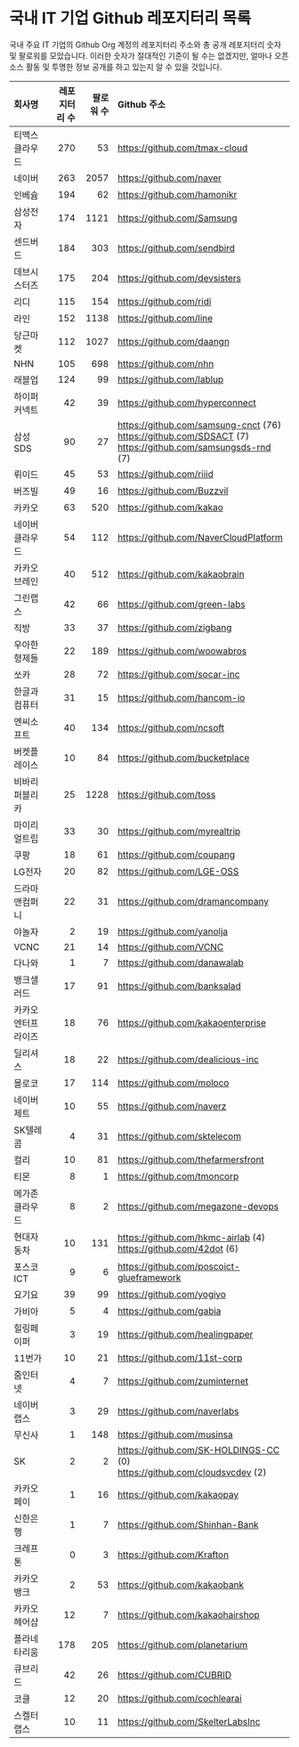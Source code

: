 # 국내 IT 기업 Github 레포지터리 목록
국내 주요 IT 기업의 Github Org 계정의 레포지터리 주소와 총 공개 레포지터리 숫자 및 팔로워를 모았습니다. 이러한 숫자가 절대적인 기준이 될 수는 없겠지만, 얼마나 오픈 소스 활동 및 투명한 정보 공개를 하고 있는지 알 수 있을 것입니다.

<!-- MARKDOWN_TABLE(GITHUB): START -->

| **회사명** | **레포지터리 수** | **팔로워 수** | **Github 주소** |
|:---|---:|---:|:---|
| 티맥스클라우드 | 270 | 53 | https://github.com/tmax-cloud |
| 네이버 | 263 | 2057 | https://github.com/naver |
| 인베슘 | 194 | 62 | https://github.com/hamonikr |
| 삼성전자 | 174 | 1121 | https://github.com/Samsung |
| 센드버드 | 184 | 303 | https://github.com/sendbird |
| 데브시스터즈 | 175 | 204 | https://github.com/devsisters |
| 리디 | 115 | 154 | https://github.com/ridi |
| 라인 | 152 | 1138 | https://github.com/line |
| 당근마켓 | 112 | 1027 | https://github.com/daangn |
| NHN | 105 | 698 | https://github.com/nhn |
| 래블업 | 124 | 99 | https://github.com/lablup |
| 하이퍼커넥트 | 42 | 39 | https://github.com/hyperconnect |
| 삼성SDS | 90 | 27 | https://github.com/samsung-cnct (76)<br />https://github.com/SDSACT (7)<br />https://github.com/samsungsds-rnd (7) |
| 뤼이드 | 45 | 53 | https://github.com/riiid |
| 버즈빌 | 49 | 16 | https://github.com/Buzzvil |
| 카카오 | 63 | 520 | https://github.com/kakao |
| 네이버클라우드 | 54 | 112 | https://github.com/NaverCloudPlatform |
| 카카오브레인 | 40 | 512 | https://github.com/kakaobrain |
| 그린랩스 | 42 | 66 | https://github.com/green-labs |
| 직방 | 33 | 37 | https://github.com/zigbang |
| 우아한형제들 | 22 | 189 | https://github.com/woowabros |
| 쏘카 | 28 | 72 | https://github.com/socar-inc |
| 한글과컴퓨터 | 31 | 15 | https://github.com/hancom-io |
| 엔씨소프트 | 40 | 134 | https://github.com/ncsoft |
| 버켓플레이스 | 10 | 84 | https://github.com/bucketplace |
| 비바리퍼블리카 | 25 | 1228 | https://github.com/toss |
| 마이리얼트립 | 33 | 30 | https://github.com/myrealtrip |
| 쿠팡 | 18 | 61 | https://github.com/coupang |
| LG전자 | 20 | 82 | https://github.com/LGE-OSS |
| 드라마앤컴퍼니 | 22 | 31 | https://github.com/dramancompany |
| 야놀자 | 2 | 19 | https://github.com/yanolja |
| VCNC | 21 | 14 | https://github.com/VCNC |
| 다나와 | 1 | 7 | https://github.com/danawalab |
| 뱅크샐러드 | 17 | 91 | https://github.com/banksalad |
| 카카오엔터프라이즈 | 18 | 76 | https://github.com/kakaoenterprise |
| 딜리셔스 | 18 | 22 | https://github.com/dealicious-inc |
| 몰로코 | 17 | 114 | https://github.com/moloco |
| 네이버제트 | 10 | 55 | https://github.com/naverz |
| SK텔레콤 | 4 | 31 | https://github.com/sktelecom |
| 컬리 | 10 | 81 | https://github.com/thefarmersfront |
| 티몬 | 8 | 1 | https://github.com/tmoncorp |
| 메가존클라우드 | 8 | 2 | https://github.com/megazone-devops |
| 현대자동차 | 10 | 131 | https://github.com/hkmc-airlab (4)<br />https://github.com/42dot (6) |
| 포스코ICT | 9 | 6 | https://github.com/poscoict-glueframework |
| 요기요 | 39 | 99 | https://github.com/yogiyo |
| 가비아 | 5 | 4 | https://github.com/gabia |
| 힐링페이퍼 | 3 | 19 | https://github.com/healingpaper |
| 11번가 | 10 | 21 | https://github.com/11st-corp |
| 줌인터넷 | 4 | 7 | https://github.com/zuminternet |
| 네이버랩스 | 3 | 29 | https://github.com/naverlabs |
| 무신사 | 1 | 148 | https://github.com/musinsa |
| SK | 2 | 2 | https://github.com/SK-HOLDINGS-CC (0)<br />https://github.com/cloudsvcdev (2) |
| 카카오페이 | 1 | 16 | https://github.com/kakaopay |
| 신한은행 | 1 | 7 | https://github.com/Shinhan-Bank |
| 크레프톤 | 0 | 3 | https://github.com/Krafton |
| 카카오뱅크 | 2 | 53 | https://github.com/kakaobank |
| 카카오헤어샵 | 12 | 7 | https://github.com/kakaohairshop |
| 플라네타리움 | 178 | 205 | https://github.com/planetarium |
| 큐브리드 | 42 | 26 | https://github.com/CUBRID |
| 코클 | 12 | 20 | https://github.com/cochlearai |
| 스켈터랩스 | 10 | 11 | https://github.com/SkelterLabsInc |

<!-- MARKDOWN_TABLE(GITHUB): END -->
